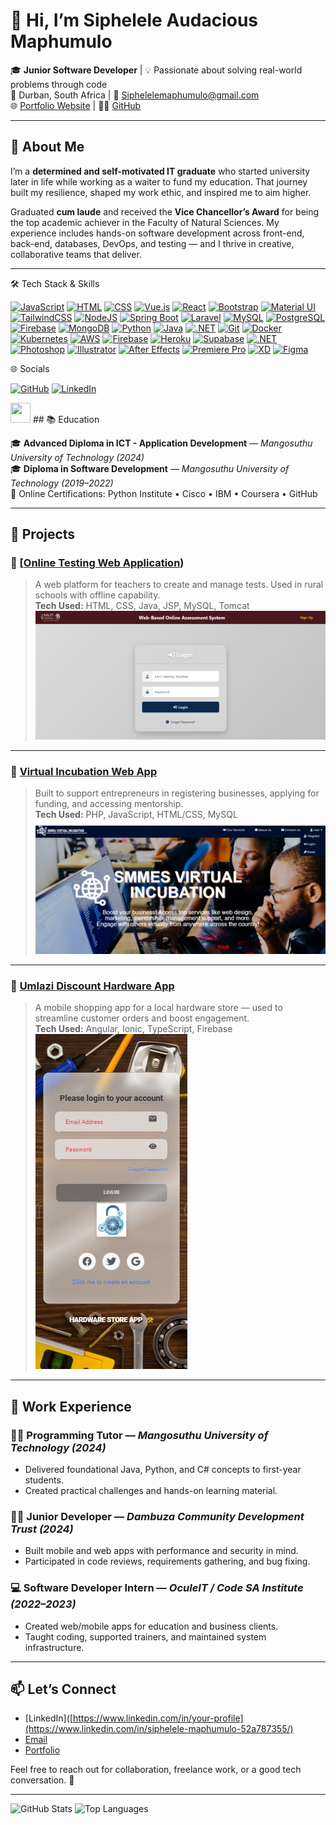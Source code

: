 
# 👋 Hi, I’m Siphelele Audacious Maphumulo

🎓 **Junior Software Developer** | 💡 Passionate about solving real-world problems through code  
📍 Durban, South Africa | 📧 [Siphelelemaphumulo@gmail.com](mailto:Siphelelemaphumulo@gmail.com)  
🌐 [Portfolio Website](https://siphelele-maphumulo.github.io/Portfolio/) | 🧑‍💻 [GitHub](https://github.com/Siphelele-Maphumulo)

---

## 🧠 About Me

I’m a **determined and self-motivated IT graduate** who started university later in life while working as a waiter to fund my education. That journey built my resilience, shaped my work ethic, and inspired me to aim higher.

Graduated **cum laude** and received the **Vice Chancellor’s Award** for being the top academic achiever in the Faculty of Natural Sciences. My experience includes hands-on software development across front-end, back-end, databases, DevOps, and testing — and I thrive in creative, collaborative teams that deliver.

---

🛠️ Tech Stack & Skills
<p align="left"> <a href="https://developer.mozilla.org/en-US/docs/Web/JavaScript" target="_blank"><img src="https://raw.githubusercontent.com/danielcranney/readme-generator/main/public/icons/skills/javascript-colored.svg" width="36" height="36" alt="JavaScript" /></a> <a href="https://developer.mozilla.org/en-US/docs/Web/HTML" target="_blank"><img src="https://raw.githubusercontent.com/danielcranney/readme-generator/main/public/icons/skills/html5-colored.svg" width="36" height="36" alt="HTML" /></a> <a href="https://developer.mozilla.org/en-US/docs/Web/CSS" target="_blank"><img src="https://raw.githubusercontent.com/danielcranney/readme-generator/main/public/icons/skills/css3-colored.svg" width="36" height="36" alt="CSS" /></a> <a href="https://vuejs.org/" target="_blank"><img src="https://raw.githubusercontent.com/danielcranney/readme-generator/main/public/icons/skills/vuejs-colored.svg" width="36" height="36" alt="Vue.js" /></a> <a href="https://reactjs.org/" target="_blank"><img src="https://raw.githubusercontent.com/danielcranney/readme-generator/main/public/icons/skills/react-colored.svg" width="36" height="36" alt="React" /></a> <a href="https://getbootstrap.com/" target="_blank"><img src="https://raw.githubusercontent.com/danielcranney/readme-generator/main/public/icons/skills/bootstrap-colored.svg" width="36" height="36" alt="Bootstrap" /></a> <a href="https://mui.com/" target="_blank"><img src="https://raw.githubusercontent.com/danielcranney/readme-generator/main/public/icons/skills/materialui-colored.svg" width="36" height="36" alt="Material UI" /></a> <a href="https://tailwindcss.com/" target="_blank"><img src="https://raw.githubusercontent.com/danielcranney/readme-generator/main/public/icons/skills/tailwindcss-colored.svg" width="36" height="36" alt="TailwindCSS" /></a> <a href="https://nodejs.org/" target="_blank"><img src="https://raw.githubusercontent.com/danielcranney/readme-generator/main/public/icons/skills/nodejs-colored.svg" width="36" height="36" alt="NodeJS" /></a> <a href="https://spring.io/projects/spring-boot" target="_blank"><img src="https://raw.githubusercontent.com/danielcranney/readme-generator/main/public/icons/skills/spring-colored.svg" width="36" height="36" alt="Spring Boot" /></a> <a href="https://laravel.com/" target="_blank"><img src="https://raw.githubusercontent.com/danielcranney/readme-generator/main/public/icons/skills/laravel-colored.svg" width="36" height="36" alt="Laravel" /></a> <a href="https://www.mysql.com/" target="_blank"><img src="https://raw.githubusercontent.com/danielcranney/readme-generator/main/public/icons/skills/mysql-colored.svg" width="36" height="36" alt="MySQL" /></a> <a href="https://www.postgresql.org/" target="_blank"><img src="https://raw.githubusercontent.com/danielcranney/readme-generator/main/public/icons/skills/postgresql-colored.svg" width="36" height="36" alt="PostgreSQL" /></a> <a href="https://firebase.google.com/" target="_blank"><img src="https://raw.githubusercontent.com/danielcranney/readme-generator/main/public/icons/skills/firebase-colored.svg" width="36" height="36" alt="Firebase" /></a> <a href="https://www.mongodb.com/" target="_blank"><img src="https://raw.githubusercontent.com/danielcranney/readme-generator/main/public/icons/skills/mongodb-colored.svg" width="36" height="36" alt="MongoDB" /></a> <a href="https://www.python.org/" target="_blank"><img src="https://raw.githubusercontent.com/danielcranney/readme-generator/main/public/icons/skills/python-colored.svg" width="36" height="36" alt="Python" /></a> <a href="https://www.java.com/" target="_blank"><img src="https://raw.githubusercontent.com/danielcranney/readme-generator/main/public/icons/skills/java-colored.svg" width="36" height="36" alt="Java" /></a> <a href="https://dotnet.microsoft.com/" target="_blank"><img src="https://raw.githubusercontent.com/danielcranney/readme-generator/main/public/icons/skills/dot-net-colored.svg" width="36" height="36" alt=".NET" /></a> <a href="https://git-scm.com/" target="_blank"><img src="https://raw.githubusercontent.com/danielcranney/readme-generator/main/public/icons/skills/git-colored.svg" width="36" height="36" alt="Git" /></a> <a href="https://www.docker.com/" target="_blank"><img src="https://raw.githubusercontent.com/danielcranney/readme-generator/main/public/icons/skills/docker-colored.svg" width="36" height="36" alt="Docker" /></a> <a href="https://kubernetes.io/" target="_blank"><img src="https://raw.githubusercontent.com/danielcranney/readme-generator/main/public/icons/skills/kubernetes-colored.svg" width="36" height="36" alt="Kubernetes" /></a> <a href="https://aws.amazon.com/" target="_blank"><img src="https://raw.githubusercontent.com/danielcranney/readme-generator/main/public/icons/skills/aws-colored.svg" width="36" height="36" alt="AWS" /></a> <a href="https://firebase.google.com/" target="_blank" rel="noreferrer"><img src="https://raw.githubusercontent.com/danielcranney/readme-generator/main/public/icons/skills/firebase-colored.svg" width="36" height="36" alt="Firebase" /></a>
<a href="https://www.heroku.com/" target="_blank" rel="noreferrer"><img src="https://raw.githubusercontent.com/danielcranney/readme-generator/main/public/icons/skills/heroku-colored.svg" width="36" height="36" alt="Heroku" /></a>
<a href="https://supabase.io/" target="_blank" rel="noreferrer"><img src="https://raw.githubusercontent.com/danielcranney/readme-generator/main/public/icons/skills/supabase-colored.svg" width="36" height="36" alt="Supabase" /></a>
<a href="https://dotnet.microsoft.com/en-us/" target="_blank" rel="noreferrer"><img src="https://raw.githubusercontent.com/danielcranney/readme-generator/main/public/icons/skills/dot-net-colored.svg" width="36" height="36" alt=".NET" /></a>
<a href="https://www.adobe.com/uk/products/photoshop.html" target="_blank" rel="noreferrer"><img src="https://raw.githubusercontent.com/danielcranney/readme-generator/main/public/icons/skills/photoshop-colored.svg" width="36" height="36" alt="Photoshop" /></a>
<a href="adobe.com/uk/products/illustrator.html" target="_blank" rel="noreferrer"><img src="https://raw.githubusercontent.com/danielcranney/readme-generator/main/public/icons/skills/illustrator-colored.svg" width="36" height="36" alt="Illustrator" /></a>
<a href="https://www.adobe.com/uk/products/aftereffects.html" target="_blank" rel="noreferrer"><img src="https://raw.githubusercontent.com/danielcranney/readme-generator/main/public/icons/skills/aftereffects-colored.svg" width="36" height="36" alt="After Effects" /></a>
<a href="https://www.adobe.com/uk/products/premiere.html" target="_blank" rel="noreferrer"><img src="https://raw.githubusercontent.com/danielcranney/readme-generator/main/public/icons/skills/premierepro-colored.svg" width="36" height="36" alt="Premiere Pro" /></a>
<a href="https://www.adobe.com/uk/products/xd.html" target="_blank" rel="noreferrer"><img src="https://raw.githubusercontent.com/danielcranney/readme-generator/main/public/icons/skills/xd-colored.svg" width="36" height="36" alt="XD" /></a>
<a href="https://www.figma.com/" target="_blank" rel="noreferrer"><img src="https://raw.githubusercontent.com/danielcranney/readme-generator/main/public/icons/skills/figma-colored.svg" width="36" height="36" alt="Figma" /></a>
</p>
</p>
🌐 Socials
<p align="left"> <a href="https://github.com/Siphelele-Maphumulo" target="_blank"><img src="https://raw.githubusercontent.com/danielcranney/readme-generator/main/public/icons/socials/github.svg" width="32" height="32" alt="GitHub" /></a> <a href="https://www.linkedin.com/in/siphelele-maphumulo" target="_blank"><img src="https://raw.githubusercontent.com/danielcranney/readme-generator/main/public/icons/socials/linkedin.svg" width="32" height="32" alt="LinkedIn" /></a> 
<p align="left"> <a href="https://siphelele-maphumulo.github.io/Portfolio/" target="_blank" rel="noreferrer"><img src="https://raw.githubusercontent.com/danielcranney/readme-generator/main/public/icons/socials/codepen.svg" width="32" height="32" /></a>
## 📚 Education

🎓 **Advanced Diploma in ICT - Application Development** — *Mangosuthu University of Technology (2024)*  
🎓 **Diploma in Software Development** — *Mangosuthu University of Technology (2019–2022)*  
🏅 Online Certifications: Python Institute • Cisco • IBM • Coursera • GitHub

---

## 🧪 Projects

### 🔹 [[Online Testing Web Application](https://online-test-web-application-7mu3.onrender.com))
> A web platform for teachers to create and manage tests. Used in rural schools with offline capability.  
**Tech Used:** HTML, CSS, Java, JSP, MySQL, Tomcat  
![Screenshot](https://raw.githubusercontent.com/Siphelele-Maphumulo/Online-Test-Web-Application/refs/heads/main/Screenshot.png)

---

### 🔹 [Virtual Incubation Web App](http://virtualincubation.infinityfreeapp.com)
> Built to support entrepreneurs in registering businesses, applying for funding, and accessing mentorship.  
**Tech Used:** PHP, JavaScript, HTML/CSS, MySQL  
![Screenshot](https://github.com/Siphelele-Maphumulo/MAPHUMULO-GALLERY/blob/main/assets/incubation.png?raw=true)

---

### 🔹 [Umlazi Discount Hardware App](https://siphelele-maphumulo.github.io/Hardware/)
> A mobile shopping app for a local hardware store — used to streamline customer orders and boost engagement.  
**Tech Used:** Angular, Ionic, TypeScript, Firebase  
![Screenshot](https://github.com/Siphelele-Maphumulo/MAPHUMULO-GALLERY/blob/main/assets/hardware.png?raw=true)

---

## 💼 Work Experience

### 👨‍🏫 Programming Tutor — *Mangosuthu University of Technology (2024)*
- Delivered foundational Java, Python, and C# concepts to first-year students.
- Created practical challenges and hands-on learning material.

### 👨‍💻 Junior Developer — *Dambuza Community Development Trust (2024)*
- Built mobile and web apps with performance and security in mind.
- Participated in code reviews, requirements gathering, and bug fixing.

### 💻 Software Developer Intern — *OculeIT / Code SA Institute (2022–2023)*
- Created web/mobile apps for education and business clients.
- Taught coding, supported trainers, and maintained system infrastructure.

---

## 📫 Let’s Connect

- [LinkedIn]([https://www.linkedin.com/in/your-profile](https://www.linkedin.com/in/siphelele-maphumulo-52a787355/)
- [Email](mailto:Siphelelemaphumulo@gmail.com)
- [Portfolio](https://siphelele-maphumulo.github.io/Portfolio/)

Feel free to reach out for collaboration, freelance work, or a good tech conversation. 🚀

---

![GitHub Stats](https://github-readme-stats.vercel.app/api?username=Siphelele-Maphumulo&show_icons=true&theme=radical)
![Top Languages](https://github-readme-stats.vercel.app/api/top-langs/?username=Siphelele-Maphumulo&layout=compact&theme=radical)

